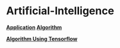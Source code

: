 # Artificial-Intelligence 

<strong> <a href="https://github.com/pragneshs9/Artificial-Intelligence/blob/master/Application/README.md">Application</a> </strong>
<strong> <a href="https://github.com/pragneshs9/Artificial-Intelligence/blob/master/Algorithm/README.md">Algorithm</a> </strong>

<strong><a href="https://github.com/pragneshs9/Artificial-Intelligence/blob/master/Examples/README.md"> Algorithm Using Tensorflow </a></strong>

